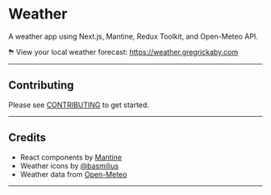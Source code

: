 # Weather

A weather app using Next.js, Mantine, Redux Toolkit, and Open-Meteo API.

⛈ View your local weather forecast: <https://weather.gregrickaby.com>

---

## Contributing

Please see [CONTRIBUTING](./CONTRIBUTING.md) to get started.

---

## Credits

- React components by [Mantine](https://mantine.dev/)
- Weather icons by [@basmilius](https://github.com/basmilius/weather-icons)
- Weather data from [Open-Meteo](https://open-meteo.com/)

---
